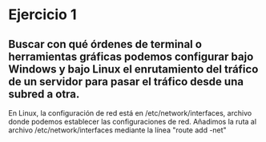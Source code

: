 # Ejercicio 1

## Buscar con qué órdenes de terminal o herramientas gráficas podemos configurar bajo Windows y bajo Linux el enrutamiento del tráfico de un servidor para pasar el tráfico desde una subred a otra.

En Linux, la configuración de red está en /etc/network/interfaces, archivo donde podemos establecer las configuraciones de red. Añadimos la ruta al archivo /etc/network/interfaces mediante la línea "route add -net"
